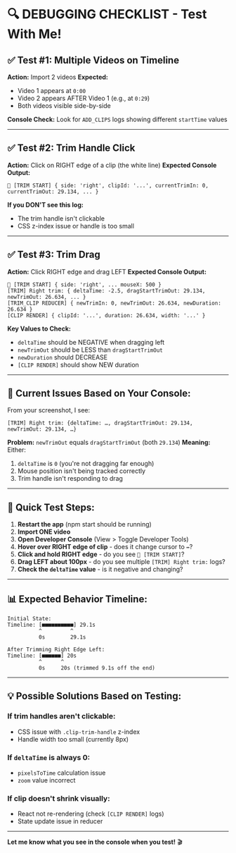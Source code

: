 # 🔍 DEBUGGING CHECKLIST - Test With Me!

## ✅ Test #1: Multiple Videos on Timeline

**Action:** Import 2 videos
**Expected:** 
- Video 1 appears at `0:00`
- Video 2 appears AFTER Video 1 (e.g., at `0:29`)
- Both videos visible side-by-side

**Console Check:**
Look for `ADD_CLIPS` logs showing different `startTime` values

---

## ✅ Test #2: Trim Handle Click

**Action:** Click on RIGHT edge of a clip (the white line)
**Expected Console Output:**
```
🎯 [TRIM START] { side: 'right', clipId: '...', currentTrimIn: 0, currentTrimOut: 29.134, ... }
```

**If you DON'T see this log:**
- The trim handle isn't clickable
- CSS z-index issue or handle is too small

---

## ✅ Test #3: Trim Drag

**Action:** Click RIGHT edge and drag LEFT
**Expected Console Output:**
```
🎯 [TRIM START] { side: 'right', ... mouseX: 500 }
[TRIM] Right trim: { deltaTime: -2.5, dragStartTrimOut: 29.134, newTrimOut: 26.634, ... }
[TRIM_CLIP REDUCER] { newTrimIn: 0, newTrimOut: 26.634, newDuration: 26.634 }
[CLIP RENDER] { clipId: '...', duration: 26.634, width: '...' }
```

**Key Values to Check:**
- `deltaTime` should be NEGATIVE when dragging left
- `newTrimOut` should be LESS than `dragStartTrimOut`
- `newDuration` should DECREASE
- `[CLIP RENDER]` should show NEW duration

---

## 🚨 Current Issues Based on Your Console:

From your screenshot, I see:
```
[TRIM] Right trim: {deltaTime: …, dragStartTrimOut: 29.134, newTrimOut: 29.134, …}
```

**Problem:** `newTrimOut` equals `dragStartTrimOut` (both `29.134`)
**Meaning:** Either:
1. `deltaTime` is `0` (you're not dragging far enough)
2. Mouse position isn't being tracked correctly
3. Trim handle isn't responding to drag

---

## 🧪 Quick Test Steps:

1. **Restart the app** (npm start should be running)
2. **Import ONE video**
3. **Open Developer Console** (View > Toggle Developer Tools)
4. **Hover over RIGHT edge of clip** - does it change cursor to `↔`?
5. **Click and hold RIGHT edge** - do you see `🎯 [TRIM START]`?
6. **Drag LEFT about 100px** - do you see multiple `[TRIM] Right trim:` logs?
7. **Check the `deltaTime` value** - is it negative and changing?

---

## 📊 Expected Behavior Timeline:

```
Initial State:
Timeline: [■■■■■■■■■■] 29.1s
          ^         ^
          0s        29.1s

After Trimming Right Edge Left:
Timeline: [■■■■■■] 20s
          ^      ^
          0s     20s (trimmed 9.1s off the end)
```

---

## 💡 Possible Solutions Based on Testing:

### If trim handles aren't clickable:
- CSS issue with `.clip-trim-handle` z-index
- Handle width too small (currently 8px)

### If `deltaTime` is always 0:
- `pixelsToTime` calculation issue
- `zoom` value incorrect

### If clip doesn't shrink visually:
- React not re-rendering (check `[CLIP RENDER]` logs)
- State update issue in reducer

---

**Let me know what you see in the console when you test!** 🎬

